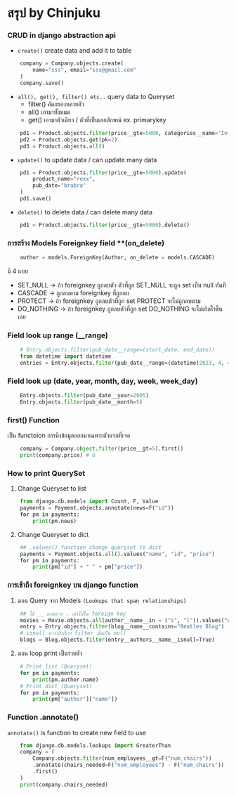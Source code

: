 # สรุป by Chinjuku
### CRUD in django abstraction api
- `create()` create data and add it to table
```py
    company = Company.objects.create(
        name="sss", email="sss@gmail.com"
    )
    company.save()
```
- `all(), get(), filter() etc..` query data to Queryset
    - filter() คัดกรองหลายตัว
    - all() เอามาทั้งหมด
    - get() เอามาตัวเดียว / ตัวที่เป็นเอกลักษณ์ ex. primarykey
```py
    pd1 = Product.objects.filter(price__gte=5000, categories__name="Information Technology").first()
    pd2 = Product.objects.get(pk=2)
    pd3 = Product.objects.all()
```
- `update()` to update data / can update many data
```py
    pd1 = Product.objects.filter(price__gte=5000).update(
        product_name="rexx",
        pub_date="brabra"
    )
    pd1.save()
```
- `delete()` to delete data / can delete many data
```py
    pd1 = Product.objects.filter(price__gte=5000).delete()
```

### การสร้าง Models Foreignkey field **(on_delete)
```py
    author = models.ForeignKey(Author, on_delete = models.CASCADE)
```
มี 4 แบบ 
- SET_NULL -> ถ้า foreignkey ถูกลบตัว ตัวที่ถูก SET_NULL จะถูก set เป็น null ทันที
- CASCADE -> ถูกลบตาม foreignkey ที่ถูกลบ
- PROTECT -> ถ้า foreignkey ถูกลบตัวที่ถูก set PROTECT จะไม่ถูกลบตาม
- DO_NOTHING -> ถ้า foreignkey ถูกลบตัวที่ถูก set DO_NOTHING จะไม่เกิดไรขึ้นเลย

### Field look up range (__range)
```py
    # Entry.objects.filter(pub_date__range=(start_date, end_date))
    from datetime import datetime
    entries = Entry.objects.filter(pub_date__range=(datetime(2023, 4, 4), datetime(2024, 5, 6)))
```

### Field look up (date, year, month, day, week, week_day)
```py
    Entry.objects.filter(pub_date__year=2005)
    Entry.objects.filter(pub_date__month=5)
```

### first() Function
เป็น functoion การดึงข้อมูลออกมาเฉพาะตัวแรกที่เจอ
```py
    company = Company.object.filter(price__gt=5).first()
    print(company.price) # 6
```

### How to print QuerySet
1. Change Queryset to list
```py
    from django.db.models import Count, F, Value
    payments = Payment.objects.annotate(news=F("id"))
    for pm in payments:
        print(pm.news)
```
2. Change Queryset to dict
```py
    ## .values() function change queryset to dict
    payments = Payment.objects.all().values("name", "id", "price")
    for pm in payments:
        print(pm["id"] + " " + pm["price"])
```

### การเข้าถึง foreignkey บน django function
1. ตอน Query จาก Models ``(Lookups that span relationships)``
```py
    ## ใช้ __ แทนการ . เข้าไปใน foreign key
    movies = Movie.objects.all(author__name__in = ("s", "l")).values("name", "id", "price")
    entry = Entry.objects.filter(blog__name__contains="Beatles Blog")
    # isnull หาว่าสิ่งที่เรา filter นั้นเป็น null
    blogs = Blog.objects.filter(entry__authors__name__isnull=True)
```
2. ตอน loop print เป็นรายตัว
```py
    # Print list (Queryset)
    for pm in payments:
        print(pm.author.name)
    # Print dict (Queryset)
    for pm in payments:
        print(pm["author"]["name"])
```

### Function .annotate()
`annotate()` is function to create new field to use
```py
    from django.db.models.lookups import GreaterThan
    company = (
        Company.objects.filter(num_employees__gt=F("num_chairs"))
        .annotate(chairs_needed=F("num_employees") - F("num_chairs"))
        .first()
    )
    print(company.chairs_needed)
```
